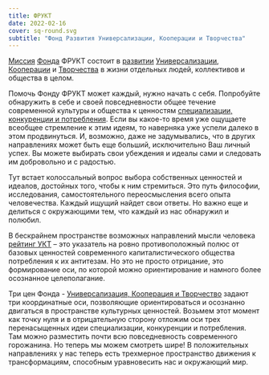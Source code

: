 ```yaml
---
title: ФРУКТ
date: 2022-02-16
cover: sq-round.svg
subtitle: "Фонд Развития Универсализации, Кооперации и Творчества"
---
```


[Миссия](./mission/index.md) [Фонда](./foundation/index.md) ФРУКТ состоит в [развитии](./development/index.md) [Универсализации](./universalization/index.md), [Кооперации](./cooperation/index.md) и [Творчества](./creativity/index.md) в жизни отдельных людей, коллективов и общества в целом.

Помочь Фонду ФРУКТ может каждый, нужно начать с себя. Попробуйте обнаружить в себе и своей повседневности общее течение современной культуры и общества к ценностям [специализации, конкуренции и потребления](../research/from/index.md). Если вы какое-то время уже ощущаете всеобщее стремление к этим идеям, то наверняка уже успели далеко в этом продвинуться. И, возможно, даже не задумывались, что в других направлениях может быть еще больший, исключительно Ваш личный успех. Вы можете выбирать свои убеждения и идеалы сами и следовать им добровольно и с радостью.

Тут встает колоссальный вопрос выбора собственных ценностей и идеалов, достойных того, чтобы к ним стремиться. Это путь философии, исследования, самостоятельного переосмысления всего опыта человечества. Каждый ищущий найдет свои ответы. Но важно еще и делиться с окружающими тем, что каждый из нас обнаружил и полюбил.

В бескрайнем пространстве возможных направлений мысли человека [рейтинг УКТ](./ukt/index.md) – это указатель на ровно противоположный полюс от базовых ценностей современного капиталистического общества потребления к их антитезам. Но это не просто отрицание, это формирование оси, по которой можно ориентирование и намного более осознанное целеполагание.

Три цен Фонда - [Универсализация, Кооперация и Творчество](../research/to/index.md) задают три координатные оси, позволяющие ориентироваться и осознанно двигаться в пространстве культурных ценностей. Возьмем этот момент как точку нуля и в отрицательную сторону отложим оси трех перенасыщенных идеи специализации, конкуренции и потребления. Там можно разместить почти всю повседневность современного горожанина. Но теперь мы можем смотреть шире! В положительных направлениях у нас теперь есть трехмерное пространство движения к трансформациям, способным уравновесить нас и окружающий мир.

